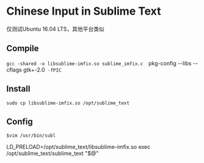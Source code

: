 Chinese Input in Sublime Text
==============================

仅测试Ubuntu 16.04 LTS，其他平台类似

Compile
----

`gcc -shared -o libsublime-imfix.so sublime_imfix.c  `pkg-config --libs --cflags gtk+-2.0` -fPIC`


Install
-------

`sudo cp libsublime-imfix.so /opt/sublime_text`


Config
-------

`$vim /usr/bin/subl`

LD_PRELOAD=/opt/sublime_text/libsublime-imfix.so exec /opt/sublime_text/sublime_text "$@"

